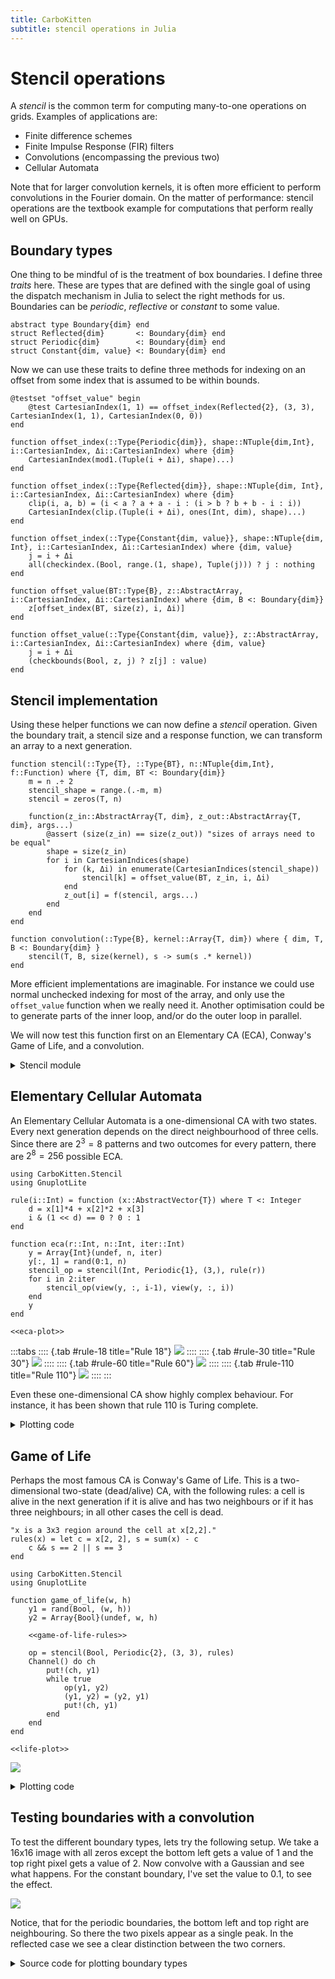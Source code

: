 ```yaml
---
title: CarboKitten
subtitle: stencil operations in Julia
---
```


# Stencil operations
A *stencil* is the common term for computing many-to-one operations on grids. Examples of applications are:

- Finite difference schemes
- Finite Impulse Response (FIR) filters
- Convolutions (encompassing the previous two)
- Cellular Automata

Note that for larger convolution kernels, it is often more efficient to perform convolutions in the Fourier domain. On the matter of performance: stencil operations are the textbook example for computations that perform really well on GPUs.

## Boundary types
One thing to be mindful of is the treatment of box boundaries. I define three *traits* here. These are types that are defined with the single goal of using the dispatch mechanism in Julia to  select the right methods for us. Boundaries can be *periodic*, *reflective* or *constant* to some value.

``` {.julia #boundary-trait}
abstract type Boundary{dim} end
struct Reflected{dim}       <: Boundary{dim} end
struct Periodic{dim}        <: Boundary{dim} end
struct Constant{dim, value} <: Boundary{dim} end
```

Now we can use these traits to define three methods for indexing on an offset from some index that is assumed to be within bounds.

``` {.julia #spec}
@testset "offset_value" begin
    @test CartesianIndex(1, 1) == offset_index(Reflected{2}, (3, 3), CartesianIndex(1, 1), CartesianIndex(0, 0))
end
```

``` {.julia #offset-indexing}
function offset_index(::Type{Periodic{dim}}, shape::NTuple{dim,Int}, i::CartesianIndex, Δi::CartesianIndex) where {dim}
    CartesianIndex(mod1.(Tuple(i + Δi), shape)...)
end

function offset_index(::Type{Reflected{dim}}, shape::NTuple{dim, Int}, i::CartesianIndex, Δi::CartesianIndex) where {dim}
    clip(i, a, b) = (i < a ? a + a - i : (i > b ? b + b - i : i))
    CartesianIndex(clip.(Tuple(i + Δi), ones(Int, dim), shape)...)
end

function offset_index(::Type{Constant{dim, value}}, shape::NTuple{dim, Int}, i::CartesianIndex, Δi::CartesianIndex) where {dim, value}
    j = i + Δi
    all(checkindex.(Bool, range.(1, shape), Tuple(j))) ? j : nothing
end

function offset_value(BT::Type{B}, z::AbstractArray, i::CartesianIndex, Δi::CartesianIndex) where {dim, B <: Boundary{dim}}
    z[offset_index(BT, size(z), i, Δi)]
end

function offset_value(::Type{Constant{dim, value}}, z::AbstractArray, i::CartesianIndex, Δi::CartesianIndex) where {dim, value}
    j = i + Δi
    (checkbounds(Bool, z, j) ? z[j] : value)
end
```

## Stencil implementation
Using these helper functions we can now define a *stencil* operation. Given the boundary trait, a stencil size and a response function, we can transform an array to a next generation.

``` {.julia #stencil-operation}
function stencil(::Type{T}, ::Type{BT}, n::NTuple{dim,Int}, f::Function) where {T, dim, BT <: Boundary{dim}}
    m = n .÷ 2
    stencil_shape = range.(.-m, m)
    stencil = zeros(T, n)

    function(z_in::AbstractArray{T, dim}, z_out::AbstractArray{T, dim}, args...)
        @assert (size(z_in) == size(z_out)) "sizes of arrays need to be equal"
        shape = size(z_in)
        for i in CartesianIndices(shape)
            for (k, Δi) in enumerate(CartesianIndices(stencil_shape))
                stencil[k] = offset_value(BT, z_in, i, Δi)
            end
            z_out[i] = f(stencil, args...)
        end
    end
end

function convolution(::Type{B}, kernel::Array{T, dim}) where { dim, T, B <: Boundary{dim} }
    stencil(T, B, size(kernel), s -> sum(s .* kernel))
end
```

More efficient implementations are imaginable. For instance we could use normal unchecked indexing for most of the array, and only use the `offset_value` function when we really need it. Another optimisation could be to generate parts of the inner loop, and/or do the outer loop in parallel.

We will now test this function first on an Elementary CA (ECA), Conway's Game of Life, and a convolution.

<details><summary>Stencil module</summary>

``` {.julia file=src/Stencil.jl}
module Stencil

export Boundary, Reflected, Periodic, Constant, stencil, convolution, offset_index, offset_value

<<boundary-trait>>
<<offset-indexing>>
<<stencil-operation>>

end
```

</details>

## Elementary Cellular Automata
An Elementary Cellular Automata is a one-dimensional CA with two states. Every next generation depends on the direct neighbourhood of three cells. Since there are $2^3 = 8$ patterns and two outcomes for every pattern, there are $2^8 = 256$ possible ECA.

``` {.julia file=src/examples/eca.jl}
using CarboKitten.Stencil
using GnuplotLite

rule(i::Int) = function (x::AbstractVector{T}) where T <: Integer
    d = x[1]*4 + x[2]*2 + x[3]
    i & (1 << d) == 0 ? 0 : 1
end

function eca(r::Int, n::Int, iter::Int)
    y = Array{Int}(undef, n, iter)
    y[:, 1] = rand(0:1, n)
    stencil_op = stencil(Int, Periodic{1}, (3,), rule(r))
    for i in 2:iter
        stencil_op(view(y, :, i-1), view(y, :, i))
    end
    y
end

<<eca-plot>>
```

:::tabs
:::: {.tab #rule-18 title="Rule 18"}
![](fig/rule18.svg)
::::
:::: {.tab #rule-30 title="Rule 30"}
![](fig/rule30.svg)
::::
:::: {.tab #rule-60 title="Rule 60"}
![](fig/rule60.svg)
::::
:::: {.tab #rule-110 title="Rule 110"}
![](fig/rule110.svg)
::::
:::

Even these one-dimensional CA show highly complex behaviour. For instance, it has been shown that rule 110 is Turing complete.

<details><summary>Plotting code</summary>

``` {.julia #eca-plot}
function plot_eca(output::String, r::Int, n::Int, iter::Int)
    plot_width = 700
    plot_height = plot_width * iter ÷ n + 100
    gnuplot() do g
        g |>
            send("set term svg size $(plot_width), $(plot_height)") |>
            send("set output '$(output)'") |>
            send("data" => (x=0:n-1, y=0:iter-1, z=eca(r, n, iter)')) |>
            send("set title 'rule $(r)'") |>
            send("set xrange [0:$(n)]; set yrange [$(iter):0] reverse") |>
            send("set xlabel 'space'") |>
            send("set ylabel 'iterations'") |>
            send("set size ratio -1") |>
            send("unset colorbox; set palette gray") |>
            send("plot \$data nonuniform matrix u (\$1+0.5):(\$2+0.5):3 with image")
    end
end
```

``` {.make .build-artifact #build-eca-plots}
.RECIPEPREFIX = >
.PHONY: all

fig := docs/fig

all: $(fig)/rule18.svg $(fig)/rule30.svg $(fig)/rule60.svg $(fig)/rule110.svg

$(fig)/rule%.svg: src/examples/eca.jl
> @mkdir -p $(@D)
> julia --project=. -e 'include("./src/examples/eca.jl"); plot_eca("$@", $(*F), 256, 100)'
```

</details>

## Game of Life
Perhaps the most famous CA is Conway's Game of Life. This is a two-dimensional two-state (dead/alive) CA, with the following rules: a cell is alive in the next generation if it is alive and has two neighbours or if it has three neighbours; in all other cases the cell is dead.

``` {.julia #game-of-life-rules}
"x is a 3x3 region around the cell at x[2,2]."
rules(x) = let c = x[2, 2], s = sum(x) - c
    c && s == 2 || s == 3
end
```

``` {.julia file=src/examples/game-of-life.jl}
using CarboKitten.Stencil
using GnuplotLite

function game_of_life(w, h)
    y1 = rand(Bool, (w, h))
    y2 = Array{Bool}(undef, w, h)

    <<game-of-life-rules>>

    op = stencil(Bool, Periodic{2}, (3, 3), rules)
    Channel() do ch
        put!(ch, y1)
        while true
            op(y1, y2)
            (y1, y2) = (y2, y1)
            put!(ch, y1)
        end
    end
end

<<life-plot>>
```

![](fig/game-of-life.svg)

<details><summary>Plotting code</summary>

``` {.julia #life-plot}
function plot_life(output::String, w::Int, h::Int)
    (z, _) = Iterators.peel(Iterators.drop(game_of_life(w, h), 50))
    plot_width = 700
    plot_height = plot_width * h ÷ w + 100
    gnuplot() do g
        g |>
            send("set term svg size $(plot_width), $(plot_height)") |>
            send("set output '$(output)'") |>
            send("data" => Matrix{Int}(z')) |>
            send("set title 'game of life'") |>
            send("set xrange [0:$(w)]; set yrange [0:$(h)]") |>
            send("set size ratio -1") |>
            send("unset colorbox; set palette gray negative") |>
            send("plot \$data matrix u (\$1+0.5):(\$2+0.5):3 with image pixels")
    end
end
```

``` {.make .build-artifact #make-life-plot}
.RECIPEPREFIX = >

docs/fig/game-of-life.svg: src/examples/game-of-life.jl
> @mkdir -p $(@D)
> julia --project=. -e 'include("$<"); plot_life("$@", 128, 128)'
```

</details>

## Testing boundaries with a convolution
To test the different boundary types, lets try the following setup. We take a 16x16 image with all zeros except the bottom left gets a value of 1 and the top right pixel gets a value of 2. Now convolve with a Gaussian and see what happens. For the constant boundary, I've set the value to 0.1, to see the effect.

![](fig/boundary_types.svg)

Notice, that for the periodic boundaries, the bottom left and top right are neighbouring. So there the two pixels appear as a single peak. In the reflected case we see a clear distinction between the two corners.

<details><summary>Source code for plotting boundary types</summary>

``` {.julia file=src/examples/convolution.jl}
using CarboKitten.Stencil
using GnuplotLite

function plot_boundary_types(output::String)
    n = 16
    y0 = zeros(Float64, n, n)
    y0[1, 1] = 1
    y0[n, n] = 2
    x = collect(-2:0.25:2)
    k = exp.(-(x.^2 .+ x'.^2))
    k ./= sum(k)

    y_periodic = Array{Float64}(undef, n, n)
    convolution(Periodic{2}, k)(y0, y_periodic)
    y_reflected = Array{Float64}(undef, n, n)
    convolution(Reflected{2}, k)(y0, y_reflected)
    y_constant = Array{Float64}(undef, n, n)
    convolution(Constant{2, 0.1}, k)(y0, y_constant)

    gnuplot() do g
        g |>
            send("load 'data/moreland.pal'") |>
            send("periodic" => y_periodic) |>
            send("reflected" => y_reflected) |>
            send("constant" => y_constant) |>
            send("set term svg size 700, 300") |>
            send("set output '$(output)'") |>
            send("set multiplot layout 1, 3") |>
            send("set size square") |>
            send("set xrange [0:$(n)]; set yrange [0:$(n)]") |>
            send("unset colorbox") |>
            # send("set colorbox horiz user origin graph 0,screen .04 size graph 1,screen .04") |>
            send("unset xtics; unset ytics") |>
            send("set title 'periodic'") |>
            send("plot \$periodic matrix u (\$1+0.5):(\$2+0.5):3 t'' w image") |>
            send("set title 'reflected'") |>
            send("plot \$reflected matrix u (\$1+0.5):(\$2+0.5):3 t'' w image") |>
            send("set title 'constant (0.1)'") |>
            send("plot \$constant matrix u (\$1+0.5):(\$2+0.5):3 t'' w image") |>
            send("unset multiplot")
    end
end
```

``` {.make .build-artifact #make-bounds-plot}
.RECIPEPREFIX = >

docs/fig/boundary_types.svg: src/examples/convolution.jl
> @mkdir -p $(@D)
> julia --project=. -e 'include("$<"); plot_boundary_types("$@")'
```

</details>
